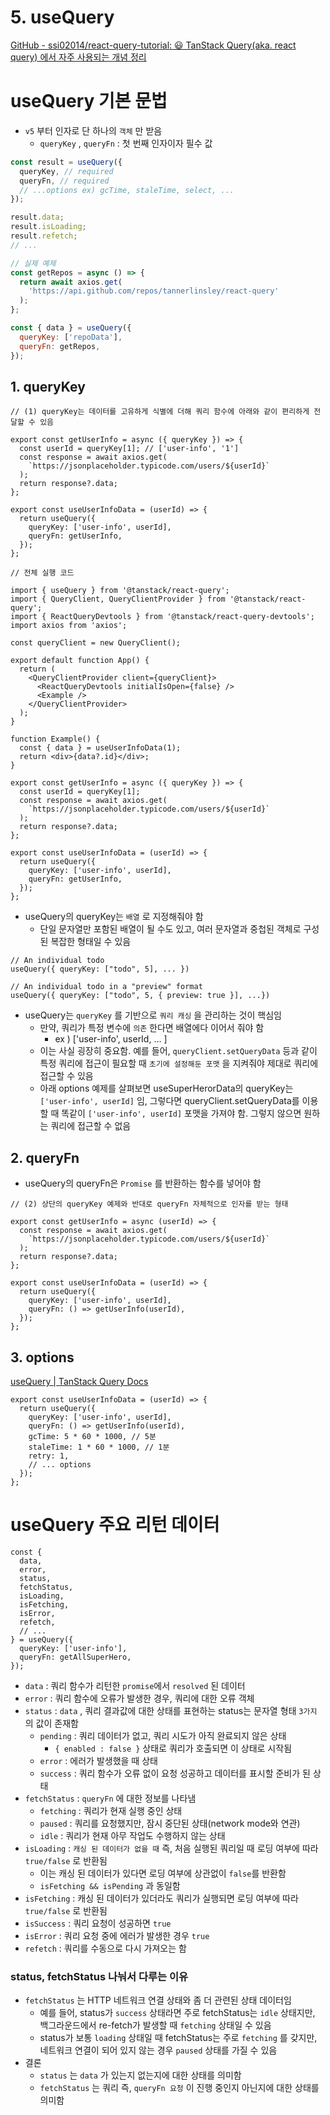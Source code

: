 # 5. useQuery

[GitHub - ssi02014/react-query-tutorial: 😃 TanStack Query(aka. react query) 에서 자주 사용되는 개념 정리](https://github.com/ssi02014/react-query-tutorial?tab=readme-ov-file#usequery)

# useQuery 기본 문법

- `v5` 부터 인자로 단 하나의 `객체` 만 받음
  - `queryKey` , `queryFn` : 첫 번째 인자이자 필수 값

```jsx
const result = useQuery({
  queryKey, // required
  queryFn, // required
  // ...options ex) gcTime, staleTime, select, ...
});

result.data;
result.isLoading;
result.refetch;
// ...
```

```jsx
// 실제 예제
const getRepos = async () => {
  return await axios.get(
    'https://api.github.com/repos/tannerlinsley/react-query'
  );
};

const { data } = useQuery({
  queryKey: ['repoData'],
  queryFn: getRepos,
});
```

## 1. queryKey

```tsx
// (1) queryKey는 데이터를 고유하게 식별에 더해 쿼리 함수에 아래와 같이 편리하게 전달할 수 있음

export const getUserInfo = async ({ queryKey }) => {
  const userId = queryKey[1]; // ['user-info', '1']
  const response = await axios.get(
    `https://jsonplaceholder.typicode.com/users/${userId}`
  );
  return response?.data;
};

export const useUserInfoData = (userId) => {
  return useQuery({
    queryKey: ['user-info', userId],
    queryFn: getUserInfo,
  });
};
```

```tsx
// 전체 실행 코드

import { useQuery } from '@tanstack/react-query';
import { QueryClient, QueryClientProvider } from '@tanstack/react-query';
import { ReactQueryDevtools } from '@tanstack/react-query-devtools';
import axios from 'axios';

const queryClient = new QueryClient();

export default function App() {
  return (
    <QueryClientProvider client={queryClient}>
      <ReactQueryDevtools initialIsOpen={false} />
      <Example />
    </QueryClientProvider>
  );
}

function Example() {
  const { data } = useUserInfoData(1);
  return <div>{data?.id}</div>;
}

export const getUserInfo = async ({ queryKey }) => {
  const userId = queryKey[1];
  const response = await axios.get(
    `https://jsonplaceholder.typicode.com/users/${userId}`
  );
  return response?.data;
};

export const useUserInfoData = (userId) => {
  return useQuery({
    queryKey: ['user-info', userId],
    queryFn: getUserInfo,
  });
};
```

- useQuery의 queryKey는 `배열` 로 지정해줘야 함
  - 단일 문자열만 포함된 배열이 될 수도 있고, 여러 문자열과 중첩된 객체로 구성된 복잡한 형태일 수 있음

```tsx
// An individual todo
useQuery({ queryKey: ["todo", 5], ... })

// An individual todo in a "preview" format
useQuery({ queryKey: ["todo", 5, { preview: true }], ...})
```

- useQuery는 `queryKey` 를 기반으로 `쿼리 캐싱` 을 관리하는 것이 핵심임
  - 만약, 쿼리가 특정 변수에 `의존` 한다면 배열에다 이어서 줘야 함
    - ex ) ['user-info', userId, … ]
  - 이는 사실 굉장히 중요함. 예를 들어, `queryClient.setQueryData` 등과 같이 특정 쿼리에 접근이 필요할 때 `초기에 설정해둔 포맷` 을 지켜줘야 제대로 쿼리에 접근할 수 있음
  - 아래 options 예제를 살펴보면 useSuperHerorData의 queryKey는 `['user-info', userId]` 임, 그렇다면 queryClient.setQueryData를 이용할 때 똑같이 `['user-info', userId]` 포맷을 가져야 함. 그렇지 않으면 원하는 쿼리에 접근할 수 없음

## 2. queryFn

- useQuery의 queryFn은 `Promise` 를 반환하는 함수를 넣어야 함

```tsx
// (2) 상단의 queryKey 예제와 반대로 queryFn 자체적으로 인자를 받는 형태

export const getUserInfo = async (userId) => {
  const response = await axios.get(
    `https://jsonplaceholder.typicode.com/users/${userId}`
  );
  return response?.data;
};

export const useUserInfoData = (userId) => {
  return useQuery({
    queryKey: ['user-info', userId],
    queryFn: () => getUserInfo(userId),
  });
};
```

## 3. options

[useQuery | TanStack Query Docs](https://tanstack.com/query/v5/docs/framework/react/reference/useQuery)

```tsx
export const useUserInfoData = (userId) => {
  return useQuery({
    queryKey: ['user-info', userId],
    queryFn: () => getUserInfo(userId),
    gcTime: 5 * 60 * 1000, // 5분
    staleTime: 1 * 60 * 1000, // 1분
    retry: 1,
    // ... options
  });
};
```

# useQuery 주요 리턴 데이터

```tsx
const {
  data,
  error,
  status,
  fetchStatus,
  isLoading,
  isFetching,
  isError,
  refetch,
  // ...
} = useQuery({
  queryKey: ['user-info'],
  queryFn: getAllSuperHero,
});
```

- `data` : 쿼리 함수가 리턴한 `promise`에서 `resolved` 된 데이터
- `error` : 쿼리 함수에 오류가 발생한 경우, 쿼리에 대한 오류 객체
- `status` : `data` , 쿼리 결과값에 대한 상태를 표현하는 status는 문자열 형태 `3가지` 의 값이 존재함
  - `pending` : 쿼리 데이터가 없고, 쿼리 시도가 아직 완료되지 않은 상태
    - `{ enabled : false }` 상태로 쿼리가 호출되면 이 상태로 시작됨
  - `error` : 에러가 발생했을 때 상태
  - `success` : 쿼리 함수가 오류 없이 요청 성공하고 데이터를 표시할 준비가 된 상태
- `fetchStatus` : `queryFn` 에 대한 정보를 나타냄
  - `fetching` : 쿼리가 현재 실행 중인 상태
  - `paused` : 쿼리를 요청했지만, 잠시 중단된 상태(network mode와 연관)
  - `idle` : 쿼리가 현재 아무 작업도 수행하지 않는 상태
- `isLoading` : `캐싱 된 데이터가 없을 때` 즉, 처음 실행된 쿼리일 때 로딩 여부에 따라 `true/false` 로 반환됨
  - 이는 캐싱 된 데이터가 있다면 로딩 여부에 상관없이 `false`를 반환함
  - `isFetching && isPending` 과 동일함
- `isFetching` : 캐싱 된 데이터가 있더라도 쿼리가 실행되면 로딩 여부에 따라 `true/false` 로 반환됨
- `isSuccess` : 쿼리 요청이 성공하면 `true`
- `isError` : 쿼리 요청 중에 에러가 발생한 경우 `true`
- `refetch` : 쿼리를 수동으로 다시 가져오는 함

### status, fetchStatus 나눠서 다루는 이유

- `fetchStatus` 는 HTTP 네트워크 연결 상태와 좀 더 관련된 상태 데이터임
  - 예를 들어, status가 `success` 상태라면 주로 fetchStatus는 `idle` 상태지만, 백그라운드에서 re-fetch가 발생할 때 `fetching` 상태일 수 있음
  - status가 보통 `loading` 상태일 때 fetchStatus는 주로 `fetching` 를 갖지만, 네트워크 연결이 되어 있지 않는 경우 `paused` 상태를 가질 수 있음
- 결론
  - `status` 는 `data` 가 있는지 없는지에 대한 상태를 의미함
  - `fetchStatus` 는 쿼리 즉, `queryFn 요청` 이 진행 중인지 아닌지에 대한 상태를 의미함
